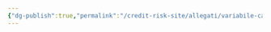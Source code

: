 ```yaml
---
{"dg-publish":true,"permalink":"/credit-risk-site/allegati/variabile-casuale-somma-2023-04-23-18-25-32-excalidraw/","tags":["excalidraw"]}
---
```

<style> .container {font-family: sans-serif; text-align: center;} .button-wrapper button {z-index: 1;height: 40px; width: 100px; margin: 10px;padding: 5px;} .excalidraw .App-menu_top .buttonList { display: flex;} .excalidraw-wrapper { height: 800px; margin: 50px; position: relative;} :root[dir="ltr"] .excalidraw .layer-ui__wrapper .zen-mode-transition.App-menu_bottom--transition-left {transform: none;} </style><script src="https://cdn.jsdelivr.net/npm/react@17/umd/react.production.min.js"></script><script src="https://cdn.jsdelivr.net/npm/react-dom@17/umd/react-dom.production.min.js"></script><script type="text/javascript" src="https://cdn.jsdelivr.net/npm/@excalidraw/excalidraw@0/dist/excalidraw.production.min.js"></script><div id="Variabile_casuale_somma_2023-04-23_1825.32.excalidraw.md"></div><script>(function(){const InitialData={"type":"excalidraw","version":2,"source":"https://excalidraw.com","elements":[{"id":"n3kuerz7_E2QgEc8BIwm7","type":"image","x":218.31526914555974,"y":-104.98106934920594,"width":164.18582218251328,"height":436.16320588485047,"angle":0,"strokeColor":"transparent","backgroundColor":"transparent","fillStyle":"hachure","strokeWidth":1,"strokeStyle":"solid","roughness":1,"opacity":100,"groupIds":[],"roundness":null,"seed":1874067976,"version":131,"versionNonce":1785905016,"isDeleted":false,"boundElements":[{"id":"-qqGoiYoTjpj_YV1MKyNy","type":"arrow"}],"updated":1682267190616,"link":null,"locked":false,"status":"pending","fileId":"2b13e7f1ff6fadfb31ea8edea683676c9fe7dfb9","scale":[1,1]},{"id":"TLunWKE82c98ZiJTV1pVV","type":"image","x":-352.3224198016204,"y":-119.57781219482422,"width":500.4851258581236,"height":312,"angle":0,"strokeColor":"transparent","backgroundColor":"transparent","fillStyle":"hachure","strokeWidth":1,"strokeStyle":"solid","roughness":1,"opacity":100,"groupIds":[],"roundness":null,"seed":1255280248,"version":5,"versionNonce":984945672,"isDeleted":false,"boundElements":null,"updated":1682267190616,"link":null,"locked":false,"status":"pending","fileId":"a629f0a6d8fbc6afe5eb0c4d7c9cf2fcab5d9427","scale":[1,1]},{"id":"-wwnX4FN6N9u91H2GgXsq","type":"arrow","x":-150.90901947021484,"y":-72.3050765991211,"width":434.52655029296875,"height":66.45703125,"angle":0,"strokeColor":"#364fc7","backgroundColor":"transparent","fillStyle":"hachure","strokeWidth":1,"strokeStyle":"solid","roughness":1,"opacity":100,"groupIds":[],"roundness":{"type":2},"seed":1819952760,"version":286,"versionNonce":1172050040,"isDeleted":false,"boundElements":null,"updated":1682267190616,"link":null,"locked":false,"points":[[0,0],[273.13104248046875,-66.45703125],[434.52655029296875,-4.38177490234375]],"lastCommittedPoint":[434.52655029296875,-4.38177490234375],"startBinding":null,"endBinding":null,"startArrowhead":null,"endArrowhead":"arrow"},{"id":"-qqGoiYoTjpj_YV1MKyNy","type":"arrow","x":-158.2119369506836,"y":97.12378692626953,"width":672.6033935546875,"height":237.346435546875,"angle":0,"strokeColor":"#2b8a3e","backgroundColor":"transparent","fillStyle":"hachure","strokeWidth":1,"strokeStyle":"solid","roughness":1,"opacity":100,"groupIds":[],"roundness":{"type":2},"seed":1806757384,"version":226,"versionNonce":570774280,"isDeleted":false,"boundElements":null,"updated":1682267190616,"link":null,"locked":false,"points":[[0,0],[355.65447998046875,74.490234375],[672.6033935546875,-134.3746337890625],[553.56494140625,-162.856201171875]],"lastCommittedPoint":[553.56494140625,-162.856201171875],"startBinding":null,"endBinding":{"elementId":"n3kuerz7_E2QgEc8BIwm7","focus":-0.8478330151835282,"gap":12.851913127493361},"startArrowhead":null,"endArrowhead":"arrow"},{"id":"FXdlw7GW2RMJQOvh_o_mF","type":"rectangle","x":-191.8055648803711,"y":73.7542495727539,"width":48.9298095703125,"height":27.020965576171875,"angle":0,"strokeColor":"#2b8a3e","backgroundColor":"transparent","fillStyle":"hachure","strokeWidth":1,"strokeStyle":"solid","roughness":1,"opacity":100,"groupIds":[],"roundness":{"type":3},"seed":1391833608,"version":30,"versionNonce":1601183864,"isDeleted":false,"boundElements":null,"updated":1682267193207,"link":null,"locked":false},{"id":"mXtkm9yQn_YDnIUNSLFYK","type":"rectangle","x":-185.96321868896484,"y":-75.22628021240234,"width":40.8966064453125,"height":24.09979248046875,"angle":0,"strokeColor":"#364fc7","backgroundColor":"transparent","fillStyle":"hachure","strokeWidth":1,"strokeStyle":"solid","roughness":1,"opacity":100,"groupIds":[],"roundness":{"type":3},"seed":1451577720,"version":21,"versionNonce":1063541624,"isDeleted":false,"boundElements":null,"updated":1682267199644,"link":null,"locked":false},{"id":"cg6s0uT-wH6pYv-ehfu26","type":"line","x":-188.8844223022461,"y":99.31464385986328,"width":41.62689208984375,"height":2.19085693359375,"angle":0,"strokeColor":"#2b8a3e","backgroundColor":"transparent","fillStyle":"hachure","strokeWidth":1,"strokeStyle":"solid","roughness":1,"opacity":100,"groupIds":[],"roundness":{"type":2},"seed":716945272,"version":17,"versionNonce":1777549688,"isDeleted":true,"boundElements":null,"updated":1682267190617,"link":null,"locked":false,"points":[[0,0],[41.62689208984375,-2.19085693359375]],"lastCommittedPoint":null,"startBinding":null,"endBinding":null,"startArrowhead":null,"endArrowhead":null}],"appState":{"theme":"light","viewBackgroundColor":"#ffffff","currentItemStrokeColor":"#364fc7","currentItemBackgroundColor":"transparent","currentItemFillStyle":"hachure","currentItemStrokeWidth":1,"currentItemStrokeStyle":"solid","currentItemRoughness":1,"currentItemOpacity":100,"currentItemFontFamily":1,"currentItemFontSize":20,"currentItemTextAlign":"left","currentItemStartArrowhead":null,"currentItemEndArrowhead":"arrow","scrollX":667.0918579101562,"scrollY":312.6297607421875,"zoom":{"value":1},"currentItemRoundness":"round","gridSize":null,"colorPalette":{}},"files":{}};InitialData.scrollToContent=true;App=()=>{const e=React.useRef(null),t=React.useRef(null),[n,i]=React.useState({width:void 0,height:void 0});return React.useEffect(()=>{i({width:t.current.getBoundingClientRect().width,height:t.current.getBoundingClientRect().height});const e=()=>{i({width:t.current.getBoundingClientRect().width,height:t.current.getBoundingClientRect().height})};return window.addEventListener("resize",e),()=>window.removeEventListener("resize",e)},[t]),React.createElement(React.Fragment,null,React.createElement("div",{className:"excalidraw-wrapper",ref:t},React.createElement(ExcalidrawLib.Excalidraw,{ref:e,width:n.width,height:n.height,initialData:InitialData,viewModeEnabled:!0,zenModeEnabled:!0,gridModeEnabled:!1})))},excalidrawWrapper=document.getElementById("Variabile_casuale_somma_2023-04-23_1825.32.excalidraw.md");ReactDOM.render(React.createElement(App),excalidrawWrapper);})();</script>